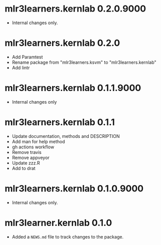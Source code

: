 # mlr3learners.kernlab 0.2.0.9000

- Internal changes only.


# mlr3learners.kernlab 0.2.0

- Add Paramtest
- Rename package from "mlr3learners.ksvm" to "mlr3learners.kernlab"
- Add lintr

# mlr3learners.kernlab 0.1.1.9000

- Internal changes only

# mlr3learners.kernlab 0.1.1

- Update documentation, methods and DESCRIPTION
- Add man for help method
- gh actions workflow
- Remove travis
- Remove appveyor
- Update zzz.R
- Add to drat

# mlr3learners.kernlab 0.1.0.9000

- Internal changes only.

# mlr3learner.kernlab 0.1.0

- Added a `NEWS.md` file to track changes to the package.

